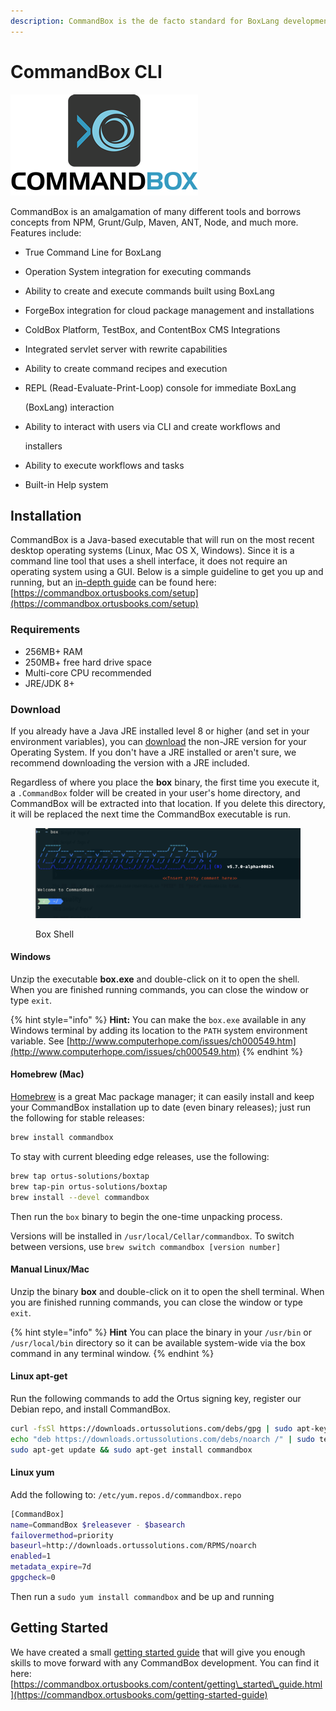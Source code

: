 ```yaml
---
description: CommandBox is the de facto standard for BoxLang development and execution
---
```


# CommandBox CLI

![CommandBox CLI](../assets/CommandBoxLogo.png)

CommandBox is an amalgamation of many different tools and borrows concepts from NPM, Grunt/Gulp, Maven, ANT, Node, and much more. Features include:

* True Command Line for BoxLang
* Operation System integration for executing commands
* Ability to create and execute commands built using BoxLang
* ForgeBox integration for cloud package management and installations
* ColdBox Platform, TestBox, and ContentBox CMS Integrations
* Integrated servlet server with rewrite capabilities
* Ability to create command recipes and execution
*   REPL (Read-Evaluate-Print-Loop) console for immediate BoxLang

    (BoxLang) interaction
*   Ability to interact with users via CLI and create workflows and

    installers
* Ability to execute workflows and tasks
* Built-in Help system

## Installation

CommandBox is a Java-based executable that will run on the most recent desktop operating systems (Linux, Mac OS X, Windows). Since it is a command line tool that uses a shell interface, it does not require an operating system using a GUI. Below is a simple guideline to get you up and running, but an [in-depth guide](https://commandbox.ortusbooks.com/getting-started-guide) can be found here: [https://commandbox.ortusbooks.com/setup](https://commandbox.ortusbooks.com/setup)

### Requirements

* 256MB+ RAM
* 250MB+ free hard drive space
* Multi-core CPU recommended
* JRE/JDK 8+

### Download

If you already have a Java JRE installed level 8 or higher (and set in your environment variables), you can [download](http://www.ortussolutions.com/products/commandbox#download) the non-JRE version for your Operating System. If you don't have a JRE installed or aren't sure, we recommend downloading the version with a JRE included.

Regardless of where you place the **box** binary, the first time you execute it, a `.CommandBox` folder will be created in your user's home directory, and CommandBox will be extracted into that location. If you delete this directory, it will be replaced the next time the CommandBox executable is run.

<figure><img src="../.gitbook/assets/image (1).png" alt=""><figcaption><p>Box Shell</p></figcaption></figure>

#### Windows

Unzip the executable **box.exe** and double-click on it to open the shell. When you are finished running commands, you can close the window or type `exit`.

{% hint style="info" %}
**Hint:** You can make the `box.exe` available in any Windows terminal by adding its location to the `PATH` system environment variable. See [http://www.computerhope.com/issues/ch000549.htm](http://www.computerhope.com/issues/ch000549.htm)
{% endhint %}

#### Homebrew (Mac)

[Homebrew](http://brew.sh) is a great Mac package manager; it can easily install and keep your CommandBox installation up to date (even binary releases); just run the following for stable releases:

```bash
brew install commandbox
```

To stay with current bleeding edge releases, use the following:

```bash
brew tap ortus-solutions/boxtap
brew tap-pin ortus-solutions/boxtap
brew install --devel commandbox
```

Then run the `box` binary to begin the one-time unpacking process.

Versions will be installed in `/usr/local/Cellar/commandbox`. To switch between versions, use `brew switch commandbox [version number]`

#### Manual Linux/Mac

Unzip the binary **box** and double-click on it to open the shell terminal. When you are finished running commands, you can close the window or type `exit`.

{% hint style="info" %}
**Hint** You can place the binary in your `/usr/bin` or `/usr/local/bin` directory so it can be available system-wide via the box command in any terminal window.
{% endhint %}

#### Linux apt-get

Run the following commands to add the Ortus signing key, register our Debian repo, and install CommandBox.

```bash
curl -fsSl https://downloads.ortussolutions.com/debs/gpg | sudo apt-key add -
echo "deb https://downloads.ortussolutions.com/debs/noarch /" | sudo tee -a /etc/apt/sources.list.d/commandbox.list
sudo apt-get update && sudo apt-get install commandbox
```

#### Linux yum

Add the following to: `/etc/yum.repos.d/commandbox.repo`

```bash
[CommandBox]
name=CommandBox $releasever - $basearch
failovermethod=priority
baseurl=http://downloads.ortussolutions.com/RPMS/noarch
enabled=1
metadata_expire=7d
gpgcheck=0
```

Then run a `sudo yum install commandbox` and be up and running

## Getting Started

We have created a small [getting started guide](https://commandbox.ortusbooks.com/getting-started-guide) that will give you enough skills to move forward with any CommandBox development. You can find it here: [https://commandbox.ortusbooks.com/content/getting\_started\_guide.html](https://commandbox.ortusbooks.com/getting-started-guide)
